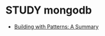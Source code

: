 # STUDY mongodb

- [Building with Patterns: A Summary](https://www.mongodb.com/blog/post/building-with-patterns-a-summary)


